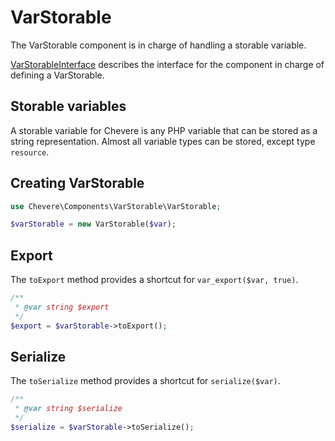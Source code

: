 # VarStorable

The VarStorable component is in charge of handling a storable variable.

[VarStorableInterface](../reference/Chevere/Interfaces/VarStorable/VarStorableInterface.md) describes the interface for the component in charge of defining a VarStorable.

## Storable variables

A storable variable for Chevere is any PHP variable that can be stored as a string representation. Almost all variable types can be stored, except type `resource`.

## Creating VarStorable

```php
use Chevere\Components\VarStorable\VarStorable;

$varStorable = new VarStorable($var);
```

## Export

The `toExport` method provides a shortcut for `var_export($var, true)`.

```php
/**
 * @var string $export
 */
$export = $varStorable->toExport();
```

## Serialize

The `toSerialize` method provides a shortcut for `serialize($var)`.

```php
/**
 * @var string $serialize
 */
$serialize = $varStorable->toSerialize();
```
